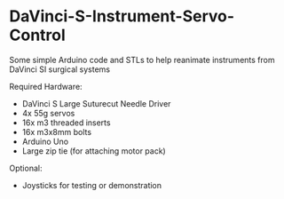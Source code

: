 # DaVinci-S-Instrument-Servo-Control
Some simple Arduino code and STLs to help reanimate instruments from DaVinci SI surgical systems

Required Hardware:
- DaVinci S Large Suturecut Needle Driver
- 4x 55g servos
- 16x m3 threaded inserts
- 16x m3x8mm bolts
- Arduino Uno
- Large zip tie (for attaching motor pack)

Optional:
- Joysticks for testing or demonstration

